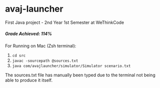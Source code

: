 # avaj-launcher
First Java project - 2nd Year 1st Semester at WeThinkCode

##### Grade Achieved: 114%

For Running on Mac (Zsh terminal):
1. `cd src`
2. `javac -sourcepath @sources.txt`
3. `java com/avajlauncher/simulator/Simulator scenario.txt`

The sources.txt file has manually been typed due to the terminal not being able to produce it itself.
